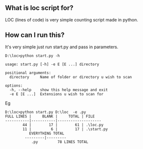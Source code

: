 <div>
  <h2>What is loc script for?</h2>
  <p>LOC (lines of code) is very simple counting script made in python.</p>
</div>

<div>
  <h2>How can I run this?</h2>
  <p>It's very simple just run start.py and pass in parameters.</p>
</div>

```
D:\loc>python start.py -h

usage: start.py [-h] -e E [E ...] directory

positional arguments:
  directory     Name of folder or directory u wish to scan

options:
  -h, --help    show this help message and exit
  -e E [E ...]  Extensions u wish to scan for
```
<p>Eg</p>

```
D:\loc>python start.py D:\loc  -e .py
FULL LINES |     BLANK |     TOTAL | FILE
-----------|-----------|--------------------
        44 |        17 |        61 | .\loc.py
        11 |         6 |        17 | .\start.py
           EVERYTHING TOTAL
         ---------|---------
            .py         78 LINES TOTAL
```
